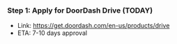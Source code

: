 ### Step 1: Apply for DoorDash Drive (TODAY)

- Link: <https://get.doordash.com/en-us/products/drive>
- ETA: 7-10 days approval
